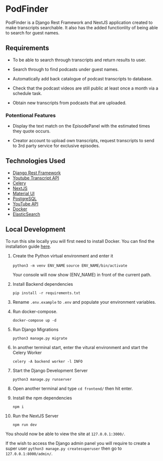 # PodFinder

PodFinder is a Django Rest Framework and NextJS application created to make transcripts searchable. It also has the added functionlity of being able to search for guest names.

## Requirements

- To be able to search through transcripts and return results to user.

- Search through to find podcasts under guest names.

- Automatically add back catalogue of podcast transcripts to database.

- Check that the podcast videos are still public at least once a month via a schedule task.

- Obtain new transcripts from podcasts that are uploaded.

### Potentional Features

- Display the text match on the EpisodePanel with the estimated times they quote occurs.

- Creator account to upload own transcripts, request transcripts to send to 3rd party service for exclusive episodes.

## Technologies Used

- [Django Rest Framework](https://www.django-rest-framework.org/)
- [Youtube Transcript API](https://pypi.org/project/youtube-transcript-api/)
- [Celery](https://docs.celeryq.dev/en/stable/index.html)
- [NextJS](https://nextjs.org/)
- [Material UI](https://mui.com/)
- [PostgreSQL](https://www.postgresql.org/)
- [YouTube API](https://developers.google.com/youtube/v3)
- [Docker](https://www.docker.com/)
- [ElasticSearch](https://www.elastic.co/)

## Local Development

To run this site locally you will first need to install Docker. You can find the installation guide [here](https://www.docker.com/get-started/).

1. Create the Python virtual environment and enter it

    `python3 -m venv ENV_NAME`
    `source ENV_NAME/bin/activate`

    Your console will now show (ENV_NAME) in front of the current path.

2. Install Backend dependencies

    `pip install -r requirements.txt`

3. Rename `.env.example` to `.env` and populate your environment variables.

4. Run docker-compose.

    `docker-compose up -d`

5. Run Django Migrations

    `python3 manage.py migrate`

6. In another terminal start, enter the vitural environment and start the Celery Worker

    `celery -A backend worker -l INFO`

7. Start the Django Development Server

    `python3 manage.py runserver`

8. Open another terminal and type `cd frontend/` then hit enter.

9. Install the npm dependencies

    `npm i`

10. Run the NextJS Server

    `npm run dev`

You should now be able to view the site at `127.0.0.1:3000/`.

If the wish to access the Django admin panel you will require to create a super user `python3 manage.py createsuperuser` then go to `127.0.0.1:8000/admin/`.
